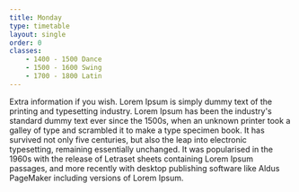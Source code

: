 ```yaml
---
title: Monday
type: timetable
layout: single
order: 0
classes:
    - 1400 - 1500 Dance
    - 1500 - 1600 Swing
    - 1700 - 1800 Latin
---
```


Extra information if you wish.
Lorem Ipsum is simply dummy text of the printing and typesetting industry. Lorem Ipsum has been the industry's standard dummy text ever since the 1500s, when an unknown printer took a galley of type and scrambled it to make a type specimen book. It has survived not only five centuries, but also the leap into electronic typesetting, remaining essentially unchanged. It was popularised in the 1960s with the release of Letraset sheets containing Lorem Ipsum passages, and more recently with desktop publishing software like Aldus PageMaker including versions of Lorem Ipsum.